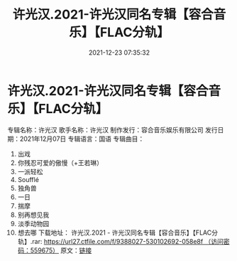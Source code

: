 ﻿---
title: 许光汉.2021-许光汉同名专辑【容合音乐】【FLAC分轨】
date: 2021-12-23 07:35:32
categories: APE、FLAC、MP3
tags: 华语中文
---
# 许光汉.2021-许光汉同名专辑【容合音乐】【FLAC分轨】

专辑名称：许光汉
歌手名称：许光汉
制作发行：容合音乐娱乐有限公司
发行日期：2021年12月07日
专辑语言：国语
专辑曲目：
1. 出戏
2. 你残忍可爱的傲慢（+王若琳）
3. 一派轻松
4. Soufflé
5. 独角兽
6. 一日
7. 揣摩
8. 别再想见我
9. 淡季动物园
10. 想去哪
下载地址：
许光汉.2021 -
许光汉同名专辑【容合音乐】【FLAC分轨】.rar: https://url27.ctfile.com/f/9388027-530102692-058e8f （访问密码：559675）
原文：[链接](https://blog.sina.com.cn/s/blog_1647c7e7601030vbb.html)